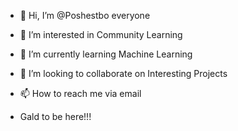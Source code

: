 - 👋 Hi, I’m @Poshestbo everyone
- 👀 I’m interested in Community Learning
- 🌱 I’m currently learning Machine Learning
- 💞️ I’m looking to collaborate on Interesting Projects

- 📫 How to reach me via email
- Gald to be here!!!

<!---
Poshestbo/Poshestbo is a ✨ special ✨ repository because its `README.md` (this file) appears on your GitHub profile.
You can click the Preview link to take a look at your changes.
--->

